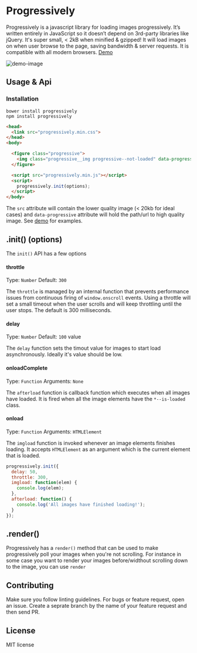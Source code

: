 # Progressively

Progressively is a javascript library for loading images progressively. It’s written entirely in JavaScript so it doesn’t depend on 3rd-party libraries like jQuery. It's super small, < 2kB when minified & gzipped! It will load images on when user browse to the page, saving bandwidth & server requests. It is compatible with all modern browsers. [Demo](https://thinker3197.github.io/progressively)

![demo-image](https://raw.githubusercontent.com/thinker3197/progressively/master/demo.gif)

## Usage & Api

### Installation

```
bower install progressively
npm install progressively
```

```html
<head>
  <link src="progressively.min.css">
</head>
<body>

  <figure class="progressive">
    <img class="progressive__img progressive--not-loaded" data-progressive="img/highQualityImg" src="img/lowQualityImg">
  </figure>

  <script src="progressively.min.js"></script>
  <script>
    progressively.init(options);
  </script>
</body>
```
The `src` attribute will contain the lower quality image (< 20kb for ideal cases) and `data-progressive` attribute will hold the path/url to high quality image. See [demo](https://thinker3197.github.io/progressively) for examples.  

## .init() (options)

The `init()` API has a few options

#### throttle
Type: `Number` Default: `300`

The `throttle` is managed by an internal function that prevents performance issues from continuous firing of `window.onscroll` events. Using a throttle will set a small timeout when the user scrolls and will keep throttling until the user stops. The default is 300 milliseconds.

#### delay
Type: `Number` Default: `100` value

The `delay` function sets the timout value for images to start load asynchronously. Ideally it's value should be low.

#### onloadComplete
Type: `Function` Arguments: `None`

The `afterload` function is callback function which executes when all images have loaded. It is fired when all the image elements have the `*--is-loaded` class.

#### onload
Type: `Function` Arguments: `HTMLElement`

The `imgload` function is invoked whenever an image elements finishes loading. It accepts `HTMLElement` as an argument which is the current element that is loaded.

```js
progressively.init({
  delay: 50,
  throttle: 300,
  imgload: function(elem) {
    console.log(elem);
  },
  afterload: function() {
    console.log('All images have finished loading!');
  }
});
```

## .render()

Progressively has a `render()` method that can be used to make progressively poll your images when you're not scrolling. For instance in some case you want to render your images before/widthout scrolling down to the image, you can use `render`

## Contributing

Make sure you follow linting guidelines. For bugs or feature request, open an issue. Create a seprate branch by the name of your feature request and then send PR.

## License
MIT license